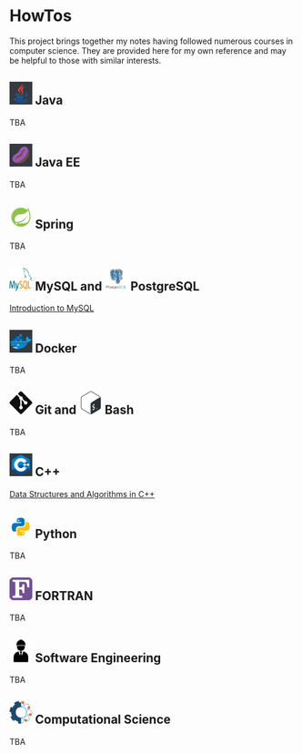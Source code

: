 # HowTos #

This project brings together my notes having followed numerous courses in computer science. They are provided here for my own reference and may be helpful to those with similar interests.

## <img src="./images/icons8-java.svg" width="40" height="40"> Java ##

TBA

## <img src="./images/icons8-java-bean.svg" width="40" height="40"> Java EE ##

TBA

## <img src="./images/icons8-spring-logo.svg" width="40" height="40"> Spring ##

TBA 

## <img src="./images/mysql-icon.svg" width="40" height="40"> MySQL and <img src="./images/postgresql-vertical.svg" width="40" height="40"> PostgreSQL ##

[Introduction to MySQL](https://jfspps.github.io/MySQL-notes)

## <img src="./images/icons8-docker.svg" width="40" height="40"> Docker ##

TBA

## <img src="./images/Git-Icon-Black.svg" width="40" height="40"> Git and <img src="./images/Bash_Logo_Colored.svg" width="40" height="40"> Bash ##

TBA

## <img src="./images/icons8-c++.svg" width="40" height="40"> C++ ##

[Data Structures and Algorithms in C++](https://jfspps.github.io/Data-Structures-and-Algorithms)

## <img src="./images/icons8-python.svg" width="40" height="40"> Python ##

TBA

## <img src="./images/Fortran_logo.svg" width="40" height="40"> FORTRAN ##

TBA

## <img src="./images/engineer-281.svg" width="40" height="40"> Software Engineering ##

TBA

## <img src="./images/comp_sci.png" width="40" height="40"> Computational Science ##

TBA
